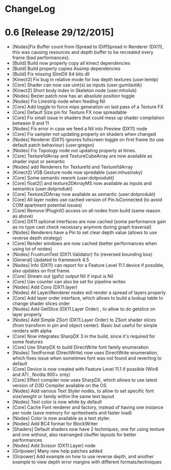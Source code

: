 ChangeLog
=========

# 0.6 [Release 29/12/2015]

* [Nodes]Fix Buffer count from ISpread to IDiffSpread in Renderer (DX11), this was causing resources and depth buffer to be recreated every frame (bad performances).
* [Build] Build now properly copy all kinect dependencies
* [Build] Build properly copies Assimp dependencies
* [Build] Fix missing SlimDX 64 bits dll
* [Kinect2] Fix bug in relative mode for low depth textures (user:lemtp)
* [Core] Shader can now use uint(s) as inputs (user:gumilastik)
* [Kinect2] Short body index in Skeleton node (user:mholub)
* [Nodes] Bezier patch now has an absolute position toggle
* [Nodes] Fix Linestrip node when feeding Nil
* [Core] Add toggle to force mips generation on last pass of a Texture FX
* [Core] Default Size pin for Texture FX now spreadable
* [Core] Fix small issue in shaders that could mess up shader compilation between 9 and 11
* [Nodes] Fix error in case we feed a Nil into Preview (DX11) node
* [Core] Fix sampler not updating properly on shaders when changed
* [Nodes] Renderer (DX11) ignores fullscreen toggle on first frame (to use default patch behaviour) (user:gregsn)
* [Nodes] Fix Topology node not updating properly at times.
* [Core] Texture1dArray and TextureCubeArray are now available as shader input or semantic
* [Nodes] add Renderers for Texture1d and Texture1dArray
* [Kinect2] VGB Gesture node now spredable (user:mhusinsky)
* [Core] Some semantic rework (user:dotprodukt)
* [Core] float2[] and texture2DArrayMS now available as inputs and semantics (user:dotprodukt)
* [Core] Texture2DArray now available as semantic (user:dotprodukt)
* [Core] All layer nodes use cached version of Pin.IsConnected (to avoid COM apartment potential issues)
* [Core] Remove IPluginIO access on all nodes from build (same reason as above)
* [Core] DX11 optional interfaces are now cached (some performance gain as no type cast check necessary anymore during graph traversal)
* [Nodes] Renderers have a Pin to set clear depth value (allows to use reverse depth strategy)
* [Core] Render windows are now cached (better performances when using lot of nodes)
* [Nodes] FrustrumTest (DX11.Validator) fix (reversed bounding box)
* [General] Updated to framework 4.5
* [Nodes] Info (DX11) can report for a Feature Level 11.1 device if possible, also updates on first frame.
* [Core] Stream out (gsfx) output Nil if input is Nil
* [Core] Uav counter can also be set for pipeline writes
* [Nodes] Add Cons (DX11.layer)
* [Nodes] All Layer/Renderer nodes will render a spread of layers properly
* [Core] Add layer order interface, which allows to build a lookup table to change shader slices order
* [Nodes] Add GetSlice (DX11.Layer Order) , to allow to do getslice on layer properly
* [Nodes] Add Simple ZSort (DX11.Layer Order) to ZSort shader slices (from transform in pin and object center). Basic but useful for simple renders with alpha
* [Core] Now integrates SharpDX 3 in the build, since it's required for some features
* [Core] Use SharpDX to build DirectWrite font family enumeration
* [Nodes] TextFormat (DirectWrite) now uses DirectWrite enumeration, which fixes issue when sometimes font was not found and reverting to default
* [Core] Device is now created with Feature Level 11.1 if possible (Win8 and ATI , Nvidia 900+  only)
* [Core] Effect compiler now uses SharpDX, which allows to use latest version of D3D Compiler available on the OS
* [Nodes] Add various Text Styler nodes, to allow to set specific font size/weight or family within the same text layout
* [Nodes] Text color is now white by default
* [Core] Cache Font renderer and factory, instead of having one instance per node (save memory for spritesheets and faster load)
* [Nodes] Color is now available as a text styler.
* [Nodes] Add BC4 format for BlockWriter
* [Shaders] Default shaders now have 2 techniques, one for using texture and one without, also rearranged cbuffer layouts for better performances
* [Nodes] Add Scissor (DX11.Layer) node
* [Girlpower] Many new help patches added 
* [Girpower] Add example on how to use reverse depth, and another example to view depth error margins with different formats/techniques